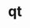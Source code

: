---
title: "qt"
layout: cache
categories: [package, develop]
meta: {"versions": ["5.14.2", "5.15.10", "5.15.8", "5.15.9"], "compilers": ["gcc@=11.1.0"], "oss": ["ubuntu20.04"], "platforms": ["linux"], "targets": ["x86_64_v3"], "stacks": ["data-vis-sdk", "root"], "num_specs": 40, "num_specs_by_stack": {"data-vis-sdk": 40, "root": 40}}
spec_details: [{"hash": "u3pll5zexohjzznnv2ihwabb7s252von", "compiler": "gcc@=11.1.0", "versions": ["5.15.9"], "os": "ubuntu20.04", "platform": "linux", "target": "x86_64_v3", "variants": ["build_system=generic", "~dbus", "~debug", "~doc", "~examples", "~framework", "~gtk", "+gui", "+opengl", "patches=2081e9c,51aeba5,75bcb42,7f34d48,84b0991,8cd4be9,9378afd", "~phonon", "+shared", "+sql", "+ssl", "+tools", "~webkit"], "stacks": ["data-vis-sdk", "root"], "size": "-", "tarball": "https://binaries.spack.io/develop/build_cache/linux-ubuntu20.04-x86_64_v3/gcc-11.1.0/qt-5.15.9/linux-ubuntu20.04-x86_64_v3-gcc-11.1.0-qt-5.15.9-u3pll5zexohjzznnv2ihwabb7s252von.spack"}, {"hash": "wc52luhjnxh3xx3fzethqsapzoiksuac", "compiler": "gcc@=11.1.0", "versions": ["5.15.9"], "os": "ubuntu20.04", "platform": "linux", "target": "x86_64_v3", "variants": ["build_system=generic", "~dbus", "~debug", "~doc", "~examples", "~framework", "~gtk", "+gui", "+opengl", "patches=2081e9c,51aeba5,75bcb42,7f34d48,84b0991,8cd4be9,9378afd", "~phonon", "+shared", "+sql", "+ssl", "+tools", "~webkit"], "stacks": ["data-vis-sdk", "root"], "size": "-", "tarball": "https://binaries.spack.io/develop/build_cache/linux-ubuntu20.04-x86_64_v3/gcc-11.1.0/qt-5.15.9/linux-ubuntu20.04-x86_64_v3-gcc-11.1.0-qt-5.15.9-wc52luhjnxh3xx3fzethqsapzoiksuac.spack"}, {"hash": "zbpu773mifchixxqxopxk6ruebabbhu2", "compiler": "gcc@=11.1.0", "versions": ["5.15.9"], "os": "ubuntu20.04", "platform": "linux", "target": "x86_64_v3", "variants": ["build_system=generic", "~dbus", "~debug", "~doc", "~examples", "~framework", "~gtk", "+gui", "+opengl", "patches=2081e9c,51aeba5,75bcb42,7f34d48,84b0991,8cd4be9,9378afd", "~phonon", "+shared", "+sql", "+ssl", "+tools", "~webkit"], "stacks": ["data-vis-sdk", "root"], "size": "-", "tarball": "https://binaries.spack.io/develop/build_cache/linux-ubuntu20.04-x86_64_v3/gcc-11.1.0/qt-5.15.9/linux-ubuntu20.04-x86_64_v3-gcc-11.1.0-qt-5.15.9-zbpu773mifchixxqxopxk6ruebabbhu2.spack"}, {"hash": "ca7gbk6erf2yynv4tlybs3kpzbf23pk6", "compiler": "gcc@=11.1.0", "versions": ["5.15.9"], "os": "ubuntu20.04", "platform": "linux", "target": "x86_64_v3", "variants": ["build_system=generic", "~dbus", "~debug", "~doc", "~examples", "~framework", "~gtk", "+gui", "+opengl", "patches=2081e9c,51aeba5,75bcb42,7f34d48,84b0991,8cd4be9,9378afd", "~phonon", "+shared", "+sql", "+ssl", "+tools", "~webkit"], "stacks": ["data-vis-sdk", "root"], "size": "-", "tarball": "https://binaries.spack.io/develop/build_cache/linux-ubuntu20.04-x86_64_v3/gcc-11.1.0/qt-5.15.9/linux-ubuntu20.04-x86_64_v3-gcc-11.1.0-qt-5.15.9-ca7gbk6erf2yynv4tlybs3kpzbf23pk6.spack"}, {"hash": "leq5xk3ap75axnwxbmdhof6dw6b7ojcs", "compiler": "gcc@=11.1.0", "versions": ["5.15.9"], "os": "ubuntu20.04", "platform": "linux", "target": "x86_64_v3", "variants": ["build_system=generic", "~dbus", "~debug", "~doc", "~examples", "~framework", "~gtk", "+gui", "+opengl", "patches=2081e9c,51aeba5,75bcb42,7f34d48,84b0991,8cd4be9,9378afd", "~phonon", "+shared", "+sql", "+ssl", "+tools", "~webkit"], "stacks": ["data-vis-sdk", "root"], "size": "-", "tarball": "https://binaries.spack.io/develop/build_cache/linux-ubuntu20.04-x86_64_v3/gcc-11.1.0/qt-5.15.9/linux-ubuntu20.04-x86_64_v3-gcc-11.1.0-qt-5.15.9-leq5xk3ap75axnwxbmdhof6dw6b7ojcs.spack"}, {"hash": "rc5njr3muw6g7bdqdsmvmwmzqf7x52ub", "compiler": "gcc@=11.1.0", "versions": ["5.15.10"], "os": "ubuntu20.04", "platform": "linux", "target": "x86_64_v3", "variants": ["build_system=generic", "~dbus", "~debug", "~doc", "~examples", "~framework", "~gtk", "+gui", "+opengl", "patches=2081e9c,51aeba5,75bcb42,7f34d48,84b0991,8cd4be9,9378afd", "~phonon", "+shared", "+sql", "+ssl", "+tools", "~webkit"], "stacks": ["data-vis-sdk", "root"], "size": "-", "tarball": "https://binaries.spack.io/develop/build_cache/linux-ubuntu20.04-x86_64_v3/gcc-11.1.0/qt-5.15.10/linux-ubuntu20.04-x86_64_v3-gcc-11.1.0-qt-5.15.10-rc5njr3muw6g7bdqdsmvmwmzqf7x52ub.spack"}, {"hash": "vxtfd4rxcpoujiizgzrrgwu6addpolmm", "compiler": "gcc@=11.1.0", "versions": ["5.15.8"], "os": "ubuntu20.04", "platform": "linux", "target": "x86_64_v3", "variants": ["build_system=generic", "~dbus", "~debug", "~doc", "~examples", "~framework", "~gtk", "+gui", "+opengl", "patches=2081e9c,51aeba5,75bcb42,7f34d48,84b0991,8cd4be9,9378afd", "~phonon", "+shared", "+sql", "+ssl", "+tools", "~webkit"], "stacks": ["data-vis-sdk", "root"], "size": "-", "tarball": "https://binaries.spack.io/develop/build_cache/linux-ubuntu20.04-x86_64_v3/gcc-11.1.0/qt-5.15.8/linux-ubuntu20.04-x86_64_v3-gcc-11.1.0-qt-5.15.8-vxtfd4rxcpoujiizgzrrgwu6addpolmm.spack"}, {"hash": "6wphcmxe7xajots247w6iqagfgbdmfe6", "compiler": "gcc@=11.1.0", "versions": ["5.15.10"], "os": "ubuntu20.04", "platform": "linux", "target": "x86_64_v3", "variants": ["build_system=generic", "~dbus", "~debug", "~doc", "~examples", "~framework", "~gtk", "+gui", "+opengl", "patches=2081e9c,51aeba5,75bcb42,7f34d48,84b0991,8cd4be9,9378afd", "~phonon", "+shared", "+sql", "+ssl", "+tools", "~webkit"], "stacks": ["data-vis-sdk", "root"], "size": "-", "tarball": "https://binaries.spack.io/develop/build_cache/linux-ubuntu20.04-x86_64_v3/gcc-11.1.0/qt-5.15.10/linux-ubuntu20.04-x86_64_v3-gcc-11.1.0-qt-5.15.10-6wphcmxe7xajots247w6iqagfgbdmfe6.spack"}, {"hash": "ox6nmsxhef6fdo6ywb2vrrpddrkvzyxz", "compiler": "gcc@=11.1.0", "versions": ["5.15.10"], "os": "ubuntu20.04", "platform": "linux", "target": "x86_64_v3", "variants": ["build_system=generic", "~dbus", "~debug", "~doc", "~examples", "~framework", "~gtk", "+gui", "+opengl", "patches=2081e9c,51aeba5,75bcb42,7f34d48,84b0991,8cd4be9,9378afd", "~phonon", "+shared", "+sql", "+ssl", "+tools", "~webkit"], "stacks": ["data-vis-sdk", "root"], "size": "-", "tarball": "https://binaries.spack.io/develop/build_cache/linux-ubuntu20.04-x86_64_v3/gcc-11.1.0/qt-5.15.10/linux-ubuntu20.04-x86_64_v3-gcc-11.1.0-qt-5.15.10-ox6nmsxhef6fdo6ywb2vrrpddrkvzyxz.spack"}, {"hash": "x4q6ebpviornf6tdkja5a4i57cc6nhky", "compiler": "gcc@=11.1.0", "versions": ["5.14.2"], "os": "ubuntu20.04", "platform": "linux", "target": "x86_64_v3", "variants": ["build_system=generic", "~dbus", "~debug", "~doc", "~examples", "~framework", "~gtk", "+gui", "+opengl", "patches=2081e9c,51aeba5,75bcb42,7f34d48,8449b9f,84b0991,9378afd,ea411b9", "~phonon", "+shared", "+sql", "+ssl", "+tools", "~webkit"], "stacks": ["data-vis-sdk", "root"], "size": "-", "tarball": "https://binaries.spack.io/develop/build_cache/linux-ubuntu20.04-x86_64_v3/gcc-11.1.0/qt-5.14.2/linux-ubuntu20.04-x86_64_v3-gcc-11.1.0-qt-5.14.2-x4q6ebpviornf6tdkja5a4i57cc6nhky.spack"}, {"hash": "pjftxqemtvxffyurdyarlil56q6orke5", "compiler": "gcc@=11.1.0", "versions": ["5.15.9"], "os": "ubuntu20.04", "platform": "linux", "target": "x86_64_v3", "variants": ["build_system=generic", "~dbus", "~debug", "~doc", "~examples", "~framework", "~gtk", "+gui", "+opengl", "patches=2081e9c,51aeba5,75bcb42,7f34d48,84b0991,8cd4be9,9378afd", "~phonon", "+shared", "+sql", "+ssl", "+tools", "~webkit"], "stacks": ["data-vis-sdk", "root"], "size": "-", "tarball": "https://binaries.spack.io/develop/build_cache/linux-ubuntu20.04-x86_64_v3/gcc-11.1.0/qt-5.15.9/linux-ubuntu20.04-x86_64_v3-gcc-11.1.0-qt-5.15.9-pjftxqemtvxffyurdyarlil56q6orke5.spack"}, {"hash": "hmqd5so3shdpi4ajtk6nrvkza3qitrky", "compiler": "gcc@=11.1.0", "versions": ["5.14.2"], "os": "ubuntu20.04", "platform": "linux", "target": "x86_64_v3", "variants": ["build_system=generic", "~dbus", "~debug", "~doc", "~examples", "~framework", "~gtk", "+gui", "+opengl", "patches=2081e9c,51aeba5,75bcb42,7f34d48,8449b9f,84b0991,9378afd,ea411b9", "~phonon", "+shared", "+sql", "+ssl", "+tools", "~webkit"], "stacks": ["data-vis-sdk", "root"], "size": "-", "tarball": "https://binaries.spack.io/develop/build_cache/linux-ubuntu20.04-x86_64_v3/gcc-11.1.0/qt-5.14.2/linux-ubuntu20.04-x86_64_v3-gcc-11.1.0-qt-5.14.2-hmqd5so3shdpi4ajtk6nrvkza3qitrky.spack"}, {"hash": "lzj2z6s6f77lcgynzu7jp6qzq7lgfwkh", "compiler": "gcc@=11.1.0", "versions": ["5.15.9"], "os": "ubuntu20.04", "platform": "linux", "target": "x86_64_v3", "variants": ["build_system=generic", "~dbus", "~debug", "~doc", "~examples", "~framework", "~gtk", "+gui", "+opengl", "patches=2081e9c,51aeba5,75bcb42,7f34d48,84b0991,8cd4be9,9378afd", "~phonon", "+shared", "+sql", "+ssl", "+tools", "~webkit"], "stacks": ["data-vis-sdk", "root"], "size": "-", "tarball": "https://binaries.spack.io/develop/build_cache/linux-ubuntu20.04-x86_64_v3/gcc-11.1.0/qt-5.15.9/linux-ubuntu20.04-x86_64_v3-gcc-11.1.0-qt-5.15.9-lzj2z6s6f77lcgynzu7jp6qzq7lgfwkh.spack"}, {"hash": "vq3n45l4cipehqbar6k5k6moyjmdt3kr", "compiler": "gcc@=11.1.0", "versions": ["5.15.10"], "os": "ubuntu20.04", "platform": "linux", "target": "x86_64_v3", "variants": ["build_system=generic", "~dbus", "~debug", "~doc", "~examples", "~framework", "~gtk", "+gui", "+opengl", "patches=2081e9c,51aeba5,75bcb42,7f34d48,84b0991,8cd4be9,9378afd", "~phonon", "+shared", "+sql", "+ssl", "+tools", "~webkit"], "stacks": ["data-vis-sdk", "root"], "size": "-", "tarball": "https://binaries.spack.io/develop/build_cache/linux-ubuntu20.04-x86_64_v3/gcc-11.1.0/qt-5.15.10/linux-ubuntu20.04-x86_64_v3-gcc-11.1.0-qt-5.15.10-vq3n45l4cipehqbar6k5k6moyjmdt3kr.spack"}, {"hash": "mm264q63oy3t7cvaylchehrwdaxjvq4b", "compiler": "gcc@=11.1.0", "versions": ["5.14.2"], "os": "ubuntu20.04", "platform": "linux", "target": "x86_64_v3", "variants": ["build_system=generic", "~dbus", "~debug", "~doc", "~examples", "~framework", "~gtk", "+gui", "+opengl", "patches=2081e9c,51aeba5,75bcb42,7f34d48,8449b9f,84b0991,9378afd,ea411b9", "~phonon", "+shared", "+sql", "+ssl", "+tools", "~webkit"], "stacks": ["data-vis-sdk", "root"], "size": "-", "tarball": "https://binaries.spack.io/develop/build_cache/linux-ubuntu20.04-x86_64_v3/gcc-11.1.0/qt-5.14.2/linux-ubuntu20.04-x86_64_v3-gcc-11.1.0-qt-5.14.2-mm264q63oy3t7cvaylchehrwdaxjvq4b.spack"}, {"hash": "43mb5tq674d7igwve43dja42dsr6a5qy", "compiler": "gcc@=11.1.0", "versions": ["5.15.9"], "os": "ubuntu20.04", "platform": "linux", "target": "x86_64_v3", "variants": ["build_system=generic", "~dbus", "~debug", "~doc", "~examples", "~framework", "~gtk", "+gui", "+opengl", "patches=2081e9c,51aeba5,75bcb42,7f34d48,84b0991,8cd4be9,9378afd", "~phonon", "+shared", "+sql", "+ssl", "+tools", "~webkit"], "stacks": ["data-vis-sdk", "root"], "size": "-", "tarball": "https://binaries.spack.io/develop/build_cache/linux-ubuntu20.04-x86_64_v3/gcc-11.1.0/qt-5.15.9/linux-ubuntu20.04-x86_64_v3-gcc-11.1.0-qt-5.15.9-43mb5tq674d7igwve43dja42dsr6a5qy.spack"}, {"hash": "hde7etrc5uepluti2z4qtgufa6ungtzu", "compiler": "gcc@=11.1.0", "versions": ["5.15.9"], "os": "ubuntu20.04", "platform": "linux", "target": "x86_64_v3", "variants": ["build_system=generic", "~dbus", "~debug", "~doc", "~examples", "~framework", "~gtk", "+gui", "+opengl", "patches=2081e9c,51aeba5,75bcb42,7f34d48,84b0991,8cd4be9,9378afd", "~phonon", "+shared", "+sql", "+ssl", "+tools", "~webkit"], "stacks": ["data-vis-sdk", "root"], "size": "-", "tarball": "https://binaries.spack.io/develop/build_cache/linux-ubuntu20.04-x86_64_v3/gcc-11.1.0/qt-5.15.9/linux-ubuntu20.04-x86_64_v3-gcc-11.1.0-qt-5.15.9-hde7etrc5uepluti2z4qtgufa6ungtzu.spack"}, {"hash": "iyxd47kndacs74r467dtfulqfojynxua", "compiler": "gcc@=11.1.0", "versions": ["5.15.10"], "os": "ubuntu20.04", "platform": "linux", "target": "x86_64_v3", "variants": ["build_system=generic", "~dbus", "~debug", "~doc", "~examples", "~framework", "~gtk", "+gui", "+opengl", "patches=2081e9c,51aeba5,75bcb42,7f34d48,84b0991,8cd4be9,9378afd", "~phonon", "+shared", "+sql", "+ssl", "+tools", "~webkit"], "stacks": ["data-vis-sdk", "root"], "size": "-", "tarball": "https://binaries.spack.io/develop/build_cache/linux-ubuntu20.04-x86_64_v3/gcc-11.1.0/qt-5.15.10/linux-ubuntu20.04-x86_64_v3-gcc-11.1.0-qt-5.15.10-iyxd47kndacs74r467dtfulqfojynxua.spack"}, {"hash": "sxq6jvcd5ajwdghcijafi5jh3unyora5", "compiler": "gcc@=11.1.0", "versions": ["5.14.2"], "os": "ubuntu20.04", "platform": "linux", "target": "x86_64_v3", "variants": ["build_system=generic", "~dbus", "~debug", "~doc", "~examples", "~framework", "~gtk", "+gui", "+opengl", "patches=2081e9c,51aeba5,75bcb42,7f34d48,8449b9f,84b0991,9378afd,ea411b9", "~phonon", "+shared", "+sql", "+ssl", "+tools", "~webkit"], "stacks": ["data-vis-sdk", "root"], "size": "-", "tarball": "https://binaries.spack.io/develop/build_cache/linux-ubuntu20.04-x86_64_v3/gcc-11.1.0/qt-5.14.2/linux-ubuntu20.04-x86_64_v3-gcc-11.1.0-qt-5.14.2-sxq6jvcd5ajwdghcijafi5jh3unyora5.spack"}, {"hash": "ilexbv2xhaotlunf3tzuo4ltxfcqgevo", "compiler": "gcc@=11.1.0", "versions": ["5.15.10"], "os": "ubuntu20.04", "platform": "linux", "target": "x86_64_v3", "variants": ["build_system=generic", "~dbus", "~debug", "~doc", "~examples", "~framework", "~gtk", "+gui", "+opengl", "patches=2081e9c,51aeba5,75bcb42,7f34d48,84b0991,8cd4be9,9378afd", "~phonon", "+shared", "+sql", "+ssl", "+tools", "~webkit"], "stacks": ["data-vis-sdk", "root"], "size": "-", "tarball": "https://binaries.spack.io/develop/build_cache/linux-ubuntu20.04-x86_64_v3/gcc-11.1.0/qt-5.15.10/linux-ubuntu20.04-x86_64_v3-gcc-11.1.0-qt-5.15.10-ilexbv2xhaotlunf3tzuo4ltxfcqgevo.spack"}, {"hash": "pousqufgbnnr35otxwvxefczq2s22tcr", "compiler": "gcc@=11.1.0", "versions": ["5.15.10"], "os": "ubuntu20.04", "platform": "linux", "target": "x86_64_v3", "variants": ["build_system=generic", "~dbus", "~debug", "~doc", "~examples", "~framework", "~gtk", "+gui", "+opengl", "patches=2081e9c,51aeba5,75bcb42,7f34d48,84b0991,8cd4be9,9378afd", "~phonon", "+shared", "+sql", "+ssl", "+tools", "~webkit"], "stacks": ["data-vis-sdk", "root"], "size": "-", "tarball": "https://binaries.spack.io/develop/build_cache/linux-ubuntu20.04-x86_64_v3/gcc-11.1.0/qt-5.15.10/linux-ubuntu20.04-x86_64_v3-gcc-11.1.0-qt-5.15.10-pousqufgbnnr35otxwvxefczq2s22tcr.spack"}, {"hash": "q5jyoe4rpzo33272oal2ohkzskrf4hgf", "compiler": "gcc@=11.1.0", "versions": ["5.15.10"], "os": "ubuntu20.04", "platform": "linux", "target": "x86_64_v3", "variants": ["build_system=generic", "~dbus", "~debug", "~doc", "~examples", "~framework", "~gtk", "+gui", "+opengl", "patches=2081e9c,51aeba5,75bcb42,7f34d48,84b0991,8cd4be9,9378afd", "~phonon", "+shared", "+sql", "+ssl", "+tools", "~webkit"], "stacks": ["data-vis-sdk", "root"], "size": "-", "tarball": "https://binaries.spack.io/develop/build_cache/linux-ubuntu20.04-x86_64_v3/gcc-11.1.0/qt-5.15.10/linux-ubuntu20.04-x86_64_v3-gcc-11.1.0-qt-5.15.10-q5jyoe4rpzo33272oal2ohkzskrf4hgf.spack"}, {"hash": "bgnghxptxvl7c2nu5ejyguhxy4nh6opl", "compiler": "gcc@=11.1.0", "versions": ["5.14.2"], "os": "ubuntu20.04", "platform": "linux", "target": "x86_64_v3", "variants": ["build_system=generic", "~dbus", "~debug", "~doc", "~examples", "~framework", "~gtk", "+gui", "+opengl", "patches=2081e9c,51aeba5,75bcb42,7f34d48,8449b9f,84b0991,9378afd,ea411b9", "~phonon", "+shared", "+sql", "+ssl", "+tools", "~webkit"], "stacks": ["data-vis-sdk", "root"], "size": "-", "tarball": "https://binaries.spack.io/develop/build_cache/linux-ubuntu20.04-x86_64_v3/gcc-11.1.0/qt-5.14.2/linux-ubuntu20.04-x86_64_v3-gcc-11.1.0-qt-5.14.2-bgnghxptxvl7c2nu5ejyguhxy4nh6opl.spack"}, {"hash": "lnzbkoapfzlnh5vccptflrgzyx7dt2a5", "compiler": "gcc@=11.1.0", "versions": ["5.15.10"], "os": "ubuntu20.04", "platform": "linux", "target": "x86_64_v3", "variants": ["build_system=generic", "~dbus", "~debug", "~doc", "~examples", "~framework", "~gtk", "+gui", "+opengl", "patches=2081e9c,51aeba5,75bcb42,7f34d48,84b0991,8cd4be9,9378afd", "~phonon", "+shared", "+sql", "+ssl", "+tools", "~webkit"], "stacks": ["data-vis-sdk", "root"], "size": "-", "tarball": "https://binaries.spack.io/develop/build_cache/linux-ubuntu20.04-x86_64_v3/gcc-11.1.0/qt-5.15.10/linux-ubuntu20.04-x86_64_v3-gcc-11.1.0-qt-5.15.10-lnzbkoapfzlnh5vccptflrgzyx7dt2a5.spack"}, {"hash": "w3eja2hwhhbtfjri4authqb2xrbezkhe", "compiler": "gcc@=11.1.0", "versions": ["5.15.9"], "os": "ubuntu20.04", "platform": "linux", "target": "x86_64_v3", "variants": ["build_system=generic", "~dbus", "~debug", "~doc", "~examples", "~framework", "~gtk", "+gui", "+opengl", "patches=2081e9c,51aeba5,75bcb42,7f34d48,84b0991,8cd4be9,9378afd", "~phonon", "+shared", "+sql", "+ssl", "+tools", "~webkit"], "stacks": ["data-vis-sdk", "root"], "size": "-", "tarball": "https://binaries.spack.io/develop/build_cache/linux-ubuntu20.04-x86_64_v3/gcc-11.1.0/qt-5.15.9/linux-ubuntu20.04-x86_64_v3-gcc-11.1.0-qt-5.15.9-w3eja2hwhhbtfjri4authqb2xrbezkhe.spack"}, {"hash": "mn3v7fzwu4zocyfcsed7m4c6bcfbjnjh", "compiler": "gcc@=11.1.0", "versions": ["5.15.9"], "os": "ubuntu20.04", "platform": "linux", "target": "x86_64_v3", "variants": ["build_system=generic", "~dbus", "~debug", "~doc", "~examples", "~framework", "~gtk", "+gui", "+opengl", "patches=2081e9c,51aeba5,75bcb42,7f34d48,84b0991,8cd4be9,9378afd", "~phonon", "+shared", "+sql", "+ssl", "+tools", "~webkit"], "stacks": ["data-vis-sdk", "root"], "size": "-", "tarball": "https://binaries.spack.io/develop/build_cache/linux-ubuntu20.04-x86_64_v3/gcc-11.1.0/qt-5.15.9/linux-ubuntu20.04-x86_64_v3-gcc-11.1.0-qt-5.15.9-mn3v7fzwu4zocyfcsed7m4c6bcfbjnjh.spack"}, {"hash": "zuugjnpsjech2voxiozs7yjmu33r3fxp", "compiler": "gcc@=11.1.0", "versions": ["5.14.2"], "os": "ubuntu20.04", "platform": "linux", "target": "x86_64_v3", "variants": ["build_system=generic", "~dbus", "~debug", "~doc", "~examples", "~framework", "~gtk", "+gui", "+opengl", "patches=2081e9c,51aeba5,75bcb42,7f34d48,8449b9f,84b0991,9378afd,ea411b9", "~phonon", "+shared", "+sql", "+ssl", "+tools", "~webkit"], "stacks": ["data-vis-sdk", "root"], "size": "-", "tarball": "https://binaries.spack.io/develop/build_cache/linux-ubuntu20.04-x86_64_v3/gcc-11.1.0/qt-5.14.2/linux-ubuntu20.04-x86_64_v3-gcc-11.1.0-qt-5.14.2-zuugjnpsjech2voxiozs7yjmu33r3fxp.spack"}, {"hash": "5enhmlcxsloymtel2w2wgra6nc5g2aqp", "compiler": "gcc@=11.1.0", "versions": ["5.15.10"], "os": "ubuntu20.04", "platform": "linux", "target": "x86_64_v3", "variants": ["build_system=generic", "~dbus", "~debug", "~doc", "~examples", "~framework", "~gtk", "+gui", "+opengl", "patches=2081e9c,51aeba5,75bcb42,7f34d48,84b0991,8cd4be9,9378afd", "~phonon", "+shared", "+sql", "+ssl", "+tools", "~webkit"], "stacks": ["data-vis-sdk", "root"], "size": "-", "tarball": "https://binaries.spack.io/develop/build_cache/linux-ubuntu20.04-x86_64_v3/gcc-11.1.0/qt-5.15.10/linux-ubuntu20.04-x86_64_v3-gcc-11.1.0-qt-5.15.10-5enhmlcxsloymtel2w2wgra6nc5g2aqp.spack"}, {"hash": "qdk56th532m2wjcjubig6mk5ycpnvrum", "compiler": "gcc@=11.1.0", "versions": ["5.15.10"], "os": "ubuntu20.04", "platform": "linux", "target": "x86_64_v3", "variants": ["build_system=generic", "~dbus", "~debug", "~doc", "~examples", "~framework", "~gtk", "+gui", "+opengl", "patches=2081e9c,51aeba5,75bcb42,7f34d48,84b0991,8cd4be9,9378afd", "~phonon", "+shared", "+sql", "+ssl", "+tools", "~webkit"], "stacks": ["data-vis-sdk", "root"], "size": "-", "tarball": "https://binaries.spack.io/develop/build_cache/linux-ubuntu20.04-x86_64_v3/gcc-11.1.0/qt-5.15.10/linux-ubuntu20.04-x86_64_v3-gcc-11.1.0-qt-5.15.10-qdk56th532m2wjcjubig6mk5ycpnvrum.spack"}, {"hash": "5kkjoxla6gmnua2a6256k3zdor3f43xq", "compiler": "gcc@=11.1.0", "versions": ["5.15.10"], "os": "ubuntu20.04", "platform": "linux", "target": "x86_64_v3", "variants": ["build_system=generic", "~dbus", "~debug", "~doc", "~examples", "~framework", "~gtk", "+gui", "+opengl", "patches=2081e9c,51aeba5,75bcb42,7f34d48,84b0991,8cd4be9,9378afd", "~phonon", "+shared", "+sql", "+ssl", "+tools", "~webkit"], "stacks": ["data-vis-sdk", "root"], "size": "-", "tarball": "https://binaries.spack.io/develop/build_cache/linux-ubuntu20.04-x86_64_v3/gcc-11.1.0/qt-5.15.10/linux-ubuntu20.04-x86_64_v3-gcc-11.1.0-qt-5.15.10-5kkjoxla6gmnua2a6256k3zdor3f43xq.spack"}, {"hash": "3znnp3jymq7k6rg4vombjnxybfzgwddz", "compiler": "gcc@=11.1.0", "versions": ["5.14.2"], "os": "ubuntu20.04", "platform": "linux", "target": "x86_64_v3", "variants": ["build_system=generic", "~dbus", "~debug", "~doc", "~examples", "~framework", "~gtk", "+gui", "+opengl", "patches=2081e9c,51aeba5,75bcb42,7f34d48,8449b9f,84b0991,9378afd,ea411b9", "~phonon", "+shared", "+sql", "+ssl", "+tools", "~webkit"], "stacks": ["data-vis-sdk", "root"], "size": "-", "tarball": "https://binaries.spack.io/develop/build_cache/linux-ubuntu20.04-x86_64_v3/gcc-11.1.0/qt-5.14.2/linux-ubuntu20.04-x86_64_v3-gcc-11.1.0-qt-5.14.2-3znnp3jymq7k6rg4vombjnxybfzgwddz.spack"}, {"hash": "2j5efxdi3dn6eo4cpbg6z5ct2bouwf3c", "compiler": "gcc@=11.1.0", "versions": ["5.14.2"], "os": "ubuntu20.04", "platform": "linux", "target": "x86_64_v3", "variants": ["build_system=generic", "~dbus", "~debug", "~doc", "~examples", "~framework", "~gtk", "+gui", "+opengl", "patches=2081e9c,51aeba5,75bcb42,7f34d48,8449b9f,84b0991,9378afd,ea411b9", "~phonon", "+shared", "+sql", "+ssl", "+tools", "~webkit"], "stacks": ["data-vis-sdk", "root"], "size": "-", "tarball": "https://binaries.spack.io/develop/build_cache/linux-ubuntu20.04-x86_64_v3/gcc-11.1.0/qt-5.14.2/linux-ubuntu20.04-x86_64_v3-gcc-11.1.0-qt-5.14.2-2j5efxdi3dn6eo4cpbg6z5ct2bouwf3c.spack"}, {"hash": "dmtkvr7i2uqeatkxypomwl6s443vc2ug", "compiler": "gcc@=11.1.0", "versions": ["5.15.10"], "os": "ubuntu20.04", "platform": "linux", "target": "x86_64_v3", "variants": ["build_system=generic", "~dbus", "~debug", "~doc", "~examples", "~framework", "~gtk", "+gui", "~location", "+opengl", "patches=2081e9c,51aeba5,75bcb42,7f34d48,84b0991,8cd4be9,9378afd", "~phonon", "+shared", "+sql", "+ssl", "+tools", "~webkit"], "stacks": ["data-vis-sdk", "root"], "size": "-", "tarball": "https://binaries.spack.io/develop/build_cache/linux-ubuntu20.04-x86_64_v3/gcc-11.1.0/qt-5.15.10/linux-ubuntu20.04-x86_64_v3-gcc-11.1.0-qt-5.15.10-dmtkvr7i2uqeatkxypomwl6s443vc2ug.spack"}, {"hash": "xubdr7xcrkun5mzchvx7dvhp5l2o3ofa", "compiler": "gcc@=11.1.0", "versions": ["5.14.2"], "os": "ubuntu20.04", "platform": "linux", "target": "x86_64_v3", "variants": ["build_system=generic", "~dbus", "~debug", "~doc", "~examples", "~framework", "~gtk", "+gui", "+opengl", "patches=2081e9c,51aeba5,75bcb42,7f34d48,8449b9f,84b0991,9378afd,ea411b9", "~phonon", "+shared", "+sql", "+ssl", "+tools", "~webkit"], "stacks": ["data-vis-sdk", "root"], "size": "-", "tarball": "https://binaries.spack.io/develop/build_cache/linux-ubuntu20.04-x86_64_v3/gcc-11.1.0/qt-5.14.2/linux-ubuntu20.04-x86_64_v3-gcc-11.1.0-qt-5.14.2-xubdr7xcrkun5mzchvx7dvhp5l2o3ofa.spack"}, {"hash": "dt7ekzj5327yaxurjpqwomswhqqldaht", "compiler": "gcc@=11.1.0", "versions": ["5.15.9"], "os": "ubuntu20.04", "platform": "linux", "target": "x86_64_v3", "variants": ["build_system=generic", "~dbus", "~debug", "~doc", "~examples", "~framework", "~gtk", "+gui", "+opengl", "patches=2081e9c,51aeba5,75bcb42,7f34d48,84b0991,8cd4be9,9378afd", "~phonon", "+shared", "+sql", "+ssl", "+tools", "~webkit"], "stacks": ["data-vis-sdk", "root"], "size": "-", "tarball": "https://binaries.spack.io/develop/build_cache/linux-ubuntu20.04-x86_64_v3/gcc-11.1.0/qt-5.15.9/linux-ubuntu20.04-x86_64_v3-gcc-11.1.0-qt-5.15.9-dt7ekzj5327yaxurjpqwomswhqqldaht.spack"}, {"hash": "aqk7zsdccbsqdupxkn6cfwq5wvduavf4", "compiler": "gcc@=11.1.0", "versions": ["5.15.9"], "os": "ubuntu20.04", "platform": "linux", "target": "x86_64_v3", "variants": ["build_system=generic", "~dbus", "~debug", "~doc", "~examples", "~framework", "~gtk", "+gui", "+opengl", "patches=2081e9c,51aeba5,75bcb42,7f34d48,84b0991,8cd4be9,9378afd", "~phonon", "+shared", "+sql", "+ssl", "+tools", "~webkit"], "stacks": ["data-vis-sdk", "root"], "size": "-", "tarball": "https://binaries.spack.io/develop/build_cache/linux-ubuntu20.04-x86_64_v3/gcc-11.1.0/qt-5.15.9/linux-ubuntu20.04-x86_64_v3-gcc-11.1.0-qt-5.15.9-aqk7zsdccbsqdupxkn6cfwq5wvduavf4.spack"}, {"hash": "memcozja5syyede2ojs24y52eedaei5e", "compiler": "gcc@=11.1.0", "versions": ["5.15.10"], "os": "ubuntu20.04", "platform": "linux", "target": "x86_64_v3", "variants": ["build_system=generic", "~dbus", "~debug", "~doc", "~examples", "~framework", "~gtk", "+gui", "+opengl", "patches=2081e9c,51aeba5,75bcb42,7f34d48,84b0991,8cd4be9,9378afd", "~phonon", "+shared", "+sql", "+ssl", "+tools", "~webkit"], "stacks": ["data-vis-sdk", "root"], "size": "-", "tarball": "https://binaries.spack.io/develop/build_cache/linux-ubuntu20.04-x86_64_v3/gcc-11.1.0/qt-5.15.10/linux-ubuntu20.04-x86_64_v3-gcc-11.1.0-qt-5.15.10-memcozja5syyede2ojs24y52eedaei5e.spack"}, {"hash": "au5pzoqn6rtx4afexneweqgzwy75pt2q", "compiler": "gcc@=11.1.0", "versions": ["5.15.10"], "os": "ubuntu20.04", "platform": "linux", "target": "x86_64_v3", "variants": ["build_system=generic", "~dbus", "~debug", "~doc", "~examples", "~framework", "~gtk", "+gui", "~location", "+opengl", "patches=2081e9c,51aeba5,75bcb42,7f34d48,84b0991,8cd4be9,9378afd", "~phonon", "+shared", "+sql", "+ssl", "+tools", "~webkit"], "stacks": ["data-vis-sdk", "root"], "size": "-", "tarball": "https://binaries.spack.io/develop/build_cache/linux-ubuntu20.04-x86_64_v3/gcc-11.1.0/qt-5.15.10/linux-ubuntu20.04-x86_64_v3-gcc-11.1.0-qt-5.15.10-au5pzoqn6rtx4afexneweqgzwy75pt2q.spack"}, {"hash": "jqv5jvdofrqdjak6xcca4e43zd6ckvny", "compiler": "gcc@=11.1.0", "versions": ["5.14.2"], "os": "ubuntu20.04", "platform": "linux", "target": "x86_64_v3", "variants": ["build_system=generic", "~dbus", "~debug", "~doc", "~examples", "~framework", "~gtk", "+gui", "+opengl", "patches=2081e9c,51aeba5,75bcb42,7f34d48,8449b9f,84b0991,9378afd,ea411b9", "~phonon", "+shared", "+sql", "+ssl", "+tools", "~webkit"], "stacks": ["data-vis-sdk", "root"], "size": "-", "tarball": "https://binaries.spack.io/develop/build_cache/linux-ubuntu20.04-x86_64_v3/gcc-11.1.0/qt-5.14.2/linux-ubuntu20.04-x86_64_v3-gcc-11.1.0-qt-5.14.2-jqv5jvdofrqdjak6xcca4e43zd6ckvny.spack"}, {"hash": "7rwleqhmc4suyr5e7j2jvwwncqxen4cl", "compiler": "gcc@=11.1.0", "versions": ["5.14.2"], "os": "ubuntu20.04", "platform": "linux", "target": "x86_64_v3", "variants": ["build_system=generic", "~dbus", "~debug", "~doc", "~examples", "~framework", "~gtk", "+gui", "+opengl", "patches=2081e9c,51aeba5,75bcb42,7f34d48,8449b9f,84b0991,9378afd,ea411b9", "~phonon", "+shared", "+sql", "+ssl", "+tools", "~webkit"], "stacks": ["data-vis-sdk", "root"], "size": "-", "tarball": "https://binaries.spack.io/develop/build_cache/linux-ubuntu20.04-x86_64_v3/gcc-11.1.0/qt-5.14.2/linux-ubuntu20.04-x86_64_v3-gcc-11.1.0-qt-5.14.2-7rwleqhmc4suyr5e7j2jvwwncqxen4cl.spack"}]
---
